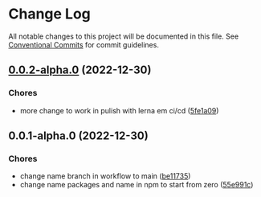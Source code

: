 # Change Log

All notable changes to this project will be documented in this file.
See [Conventional Commits](https://conventionalcommits.org) for commit guidelines.

## [0.0.2-alpha.0](https://github.com/Yokaito/kurs/compare/v0.0.1-alpha.0...v0.0.2-alpha.0) (2022-12-30)

### Chores

- more change to work in pulish with lerna em ci/cd ([5fe1a09](https://github.com/Yokaito/kurs/commit/5fe1a0959b8304eb84b4b55b852c45c33309e566))

## 0.0.1-alpha.0 (2022-12-30)

### Chores

- change name branch in workflow to main ([be11735](https://github.com/Yokaito/kurs/commit/be1173552862ac3009fa5d219ae935a1e02b62c5))
- change name packages and name in npm to start from zero ([55e991c](https://github.com/Yokaito/kurs/commit/55e991c626b89969638aecb107eef8fe4c2796cd))

